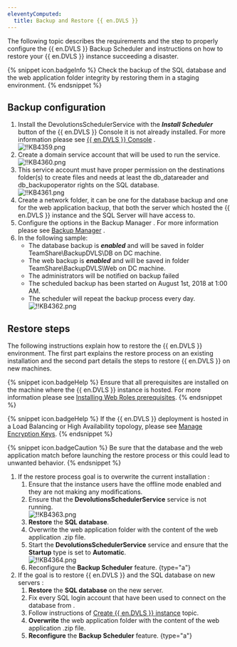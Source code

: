 ```yaml
---
eleventyComputed:
  title: Backup and Restore {{ en.DVLS }}
---
```

The following topic describes the requirements and the step to properly configure the {{ en.DVLS }} Backup Scheduler and instructions on how to restore your {{ en.DVLS }} instance succeeding a disaster.

{% snippet icon.badgeInfo %}
Check the backup of the SQL database and the web application folder integrity by restoring them in a staging environment.
{% endsnippet %}
 
## Backup configuration 

1. Install the DevolutionsSchedulerService with the ***Install Scheduler*** button of the {{ en.DVLS }} Console it is not already installed. For more information please see [{{ en.DVLS }} Console](/server/management/devolutions-server-console/) .  
![!!KB4359.png](https://webdevolutions.azureedge.net/docs/en/kb/KB4359.png) 
1. Create a domain service account that will be used to run the service.  
![!!KB4360.png](https://webdevolutions.azureedge.net/docs/en/kb/KB4360.png) 
1. This service account must have proper permission on the destinations folder(s) to create files and needs at least the db_datareader and db_backupoperator rights on the SQL database.  
![!!KB4361.png](https://webdevolutions.azureedge.net/docs/en/kb/KB4361.png) 
1. Create a network folder, it can be one for the database backup and one for the web application backup, that both the server which hosted the {{ en.DVLS }} instance and the SQL Server will have access to. 
1. Configure the options in the Backup Manager . For more information please see [Backup Manager](/server/web-interface/administration/backup/backup-manager/) . 
1. In the following sample: 
   - The database backup is ***enabled*** and will be saved in folder TeamShare\BackupDVLS\DB on DC machine. 
   - The web backup is ***enabled*** and will be saved in folder TeamShare\BackupDVLS\Web on DC machine. 
   - The administrators will be notified on backup failed 
   - The scheduled backup has been started on August 1st, 2018 at 1:00 AM. 
   - The scheduler will repeat the backup process every day.  
   ![!!KB4362.png](https://webdevolutions.azureedge.net/docs/en/kb/KB4362.png) 

## Restore steps 

The following instructions explain how to restore the {{ en.DVLS }} environment. The first part explains the restore process on an existing installation and the second part details the steps to restore {{ en.DVLS }} on new machines.

{% snippet icon.badgeHelp %}
Ensure that all prerequisites are installed on the machine where the {{ en.DVLS }} instance is hosted. For more information please see [Installing Web Roles prerequisites](/server/installation/installing-web-server-prerequisites/).
{% endsnippet %}

{% snippet icon.badgeHelp %}
If the {{ en.DVLS }} deployment is hosted in a Load Balancing or High Availability topology, please see [Manage Encryption Keys](/kb/devolutions-server/how-to-articles/manage-encryption-keys.md).
{% endsnippet %}

{% snippet icon.badgeCaution %}
Be sure that the database and the web application match before launching the restore process or this could lead to unwanted behavior.
{% endsnippet %}

1. If the restore process goal is to overwrite the current installation :
   1. Ensure that the instance users have the offline mode enabled and they are not making any modifications.
   1. Ensure that the **DevolutionsSchedulerService** service is not running.  
      ![!!KB4363.png](https://webdevolutions.azureedge.net/docs/en/kb/KB4363.png)
   1. **Restore** the **SQL database**.
   1. Overwrite the web application folder with the content of the web application .zip file.
   1. Start the **DevolutionsSchedulerService** service and ensure that the **Startup** type is set to **Automatic**.  
      ![!!KB4364.png](https://webdevolutions.azureedge.net/docs/en/kb/KB4364.png)
   1. Reconfigure the **Backup Scheduler** feature.
   {type="a"}
1. If the goal is to restore {{ en.DVLS }} and the SQL database on new servers :
   1. **Restore** the **SQL database** on the new server.
   1. Fix every SQL login account that have been used to connect on the database from .
   1. Follow instructions of [Create {{ en.DVLS }} instance](/server/installation/create-server-instance/) topic.
   1. **Overwrite** the web application folder with the content of the web application .zip file.
   1. **Reconfigure** the **Backup Scheduler** feature.
   {type="a"}